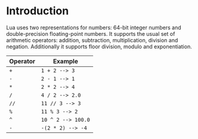 # Introduction

Lua uses two representations for numbers: 64-bit integer numbers and double-precision floating-point numbers. It supports the usual set of arithmetic operators: addition, subtraction, multiplication, division and negation. Additionally it supports floor division, modulo and exponentiation.

| Operator | Example             |
| -------- | ------------------- |
| `+`      | `1 + 2 --> 3`       |
| `-`      | `2 - 1 --> 1`       |
| `*`      | `2 * 2 --> 4`       |
| `/`      | `4 / 2 --> 2.0`     |
| `//`     | `11 // 3 --> 3`     |
| `%`      | `11 % 3 --> 2`      |
| `^`      | `10 ^ 2 --> 100.0`  |
| `-`      | `-(2 * 2) --> -4`   |
